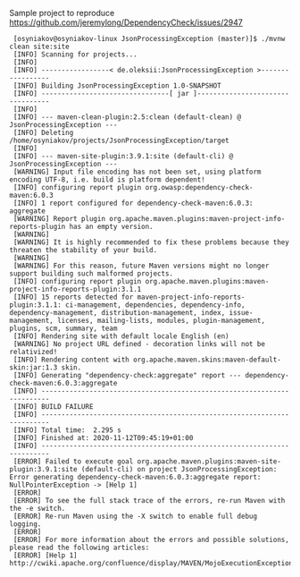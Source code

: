 Sample project to reproduce https://github.com/jeremylong/DependencyCheck/issues/2947
 
 
     [osyniakov@osyniakov-linux JsonProcessingException (master)]$ ./mvnw clean site:site
     [INFO] Scanning for projects...
     [INFO] 
     [INFO] -----------------< de.oleksii:JsonProcessingException >-----------------
     [INFO] Building JsonProcessingException 1.0-SNAPSHOT
     [INFO] --------------------------------[ jar ]---------------------------------
     [INFO] 
     [INFO] --- maven-clean-plugin:2.5:clean (default-clean) @ JsonProcessingException ---
     [INFO] Deleting /home/osyniakov/projects/JsonProcessingException/target
     [INFO] 
     [INFO] --- maven-site-plugin:3.9.1:site (default-cli) @ JsonProcessingException ---
     [WARNING] Input file encoding has not been set, using platform encoding UTF-8, i.e. build is platform dependent!
     [INFO] configuring report plugin org.owasp:dependency-check-maven:6.0.3
     [INFO] 1 report configured for dependency-check-maven:6.0.3: aggregate
     [WARNING] Report plugin org.apache.maven.plugins:maven-project-info-reports-plugin has an empty version.
     [WARNING] 
     [WARNING] It is highly recommended to fix these problems because they threaten the stability of your build.
     [WARNING] 
     [WARNING] For this reason, future Maven versions might no longer support building such malformed projects.
     [INFO] configuring report plugin org.apache.maven.plugins:maven-project-info-reports-plugin:3.1.1
     [INFO] 15 reports detected for maven-project-info-reports-plugin:3.1.1: ci-management, dependencies, dependency-info, dependency-management, distribution-management, index, issue-management, licenses, mailing-lists, modules, plugin-management, plugins, scm, summary, team
     [INFO] Rendering site with default locale English (en)
     [WARNING] No project URL defined - decoration links will not be relativized!
     [INFO] Rendering content with org.apache.maven.skins:maven-default-skin:jar:1.3 skin.
     [INFO] Generating "dependency-check:aggregate" report --- dependency-check-maven:6.0.3:aggregate
     [INFO] ------------------------------------------------------------------------
     [INFO] BUILD FAILURE
     [INFO] ------------------------------------------------------------------------
     [INFO] Total time:  2.295 s
     [INFO] Finished at: 2020-11-12T09:45:19+01:00
     [INFO] ------------------------------------------------------------------------
     [ERROR] Failed to execute goal org.apache.maven.plugins:maven-site-plugin:3.9.1:site (default-cli) on project JsonProcessingException: Error generating dependency-check-maven:6.0.3:aggregate report: NullPointerException -> [Help 1]
     [ERROR] 
     [ERROR] To see the full stack trace of the errors, re-run Maven with the -e switch.
     [ERROR] Re-run Maven using the -X switch to enable full debug logging.
     [ERROR] 
     [ERROR] For more information about the errors and possible solutions, please read the following articles:
     [ERROR] [Help 1] http://cwiki.apache.org/confluence/display/MAVEN/MojoExecutionException
